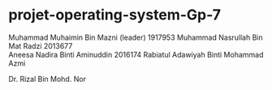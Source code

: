 # projet-operating-system-Gp-7

Muhammad Muhaimin Bin Mazni (leader)  1917953
Muhammad Nasrullah Bin Mat Radzi      2013677  
Aneesa Nadira Binti Aminuddin         2016174
Rabiatul Adawiyah Binti Mohammad Azmi 



Dr. Rizal Bin Mohd. Nor
